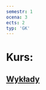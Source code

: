```yaml
---
semestr: 1
ocena: 3
ects: 2
typ: 'GK'
---
```


# Kurs:
## [Wykłady](/Notatki/Semestr%201/Filozofia/Wyk%C5%82ady/Wyk%C5%82ady.md)
